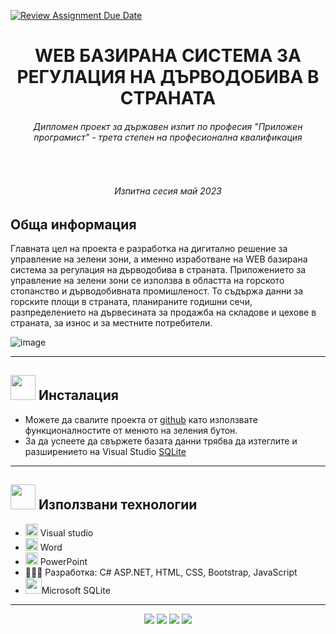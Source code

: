 [![Review Assignment Due Date](https://classroom.github.com/assets/deadline-readme-button-24ddc0f5d75046c5622901739e7c5dd533143b0c8e959d652212380cedb1ea36.svg)](https://classroom.github.com/a/RfC2Y0qv)
<h1 align="center">WEB БАЗИРАНА СИСТЕМА ЗА РЕГУЛАЦИЯ НА ДЪРВОДОБИВА В СТРАНАТА</h1>
<h6 align="center">Дипломен проект за държавен изпит по професия "Приложен програмист" - трета степен на професионална квалификация</h6>
<br>
<h6 align="center">Изпитна сесия май 2023<h6>

## Обща информация 
Главната цел на проекта е разработка на дигитално решение за управление на зелени зони, а именно изработване на WEB базирана система за регулация на дърводобива в страната. Приложението за управление на зелени зони се използва в областта на горското стопанство и дърводобивната промишленост. То съдържа данни за горските площи в страната, планираните годишни сечи, разпределението на дървесината за продажба на складове и цехове в страната, за износ и за местните потребители.

![image](https://user-images.githubusercontent.com/56866286/235882000-0ac939ec-a264-4e9c-b579-b0d9adf958be.png)


---
 

## <img src="https://icon-library.com/images/download-icon-png/download-icon-png-6.jpg" width="40">  Инсталация 

* Можете да свалите проекта от [github](https://github.com/RVVelichkova18/scale-focus-project-RVVelichkova18) като използвате функционалностите от менюто на зеления бутон.
* За да успеете да свържете базата данни трябва да изтеглите и разширението на Visual Studio [SQLite](https://marketplace.visualstudio.com/items?itemName=ErikEJ.SQLServerCompactSQLiteToolbox)
---

## <img src="https://www.ocs-consulting.nl/wp-content/uploads/2018/02/ocs-consulting-technology-icon.png" width="40"> Използвани технологии
- <img src="https://upload.wikimedia.org/wikipedia/commons/thumb/2/2c/Visual_Studio_Icon_2022.svg/1200px-Visual_Studio_Icon_2022.svg.png" width="20"> Visual studio
-  <img src="https://play-lh.googleusercontent.com/9kABykeGovHPy-dN19lRxxnCp8IZK3Pkl8qLFNxrEe-hhKVZeiyhTBEIRUt6t-vhxQ" width="20"> Word
- <img src="https://upload.wikimedia.org/wikipedia/commons/thumb/0/0d/Microsoft_Office_PowerPoint_%282019%E2%80%93present%29.svg/1200px-Microsoft_Office_PowerPoint_%282019%E2%80%93present%29.svg.png" width="20"> PowerPoint
- 👩🏻‍💻 Разработка: C# ASP.NET, HTML, CSS, Bootstrap, JavaScript
- <img src="https://erikej.gallerycdn.vsassets.io/extensions/erikej/sqlservercompactsqlitetoolbox/4.8.761/1655723925974/Microsoft.VisualStudio.Services.Icons.Default" width="26">Microsoft SQLite
 ---
<p align="center">
  <img src = "https://img.shields.io/github/languages/count/codingburgas/2223-otj-12-project-repo-csharp-RVVelichkova18?style=for-the-badge">
  <img src = "https://img.shields.io/github/contributors/codingburgas/2223-otj-12-project-repo-csharp-RVVelichkova18?style=for-the-badge">
  <img src = "https://img.shields.io/github/last-commit/codingburgas/2223-otj-12-project-repo-csharp-RVVelichkova18?style=for-the-badge">
  <img src = "https://img.shields.io/github/languages/top/codingburgas/2223-otj-12-project-repo-csharp-RVVelichkova18?style=for-the-badge">
</p>
